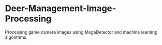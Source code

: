 # Deer-Management-Image-Processing
Processing game camera images using MegaDetector and machine learning algorithms.
